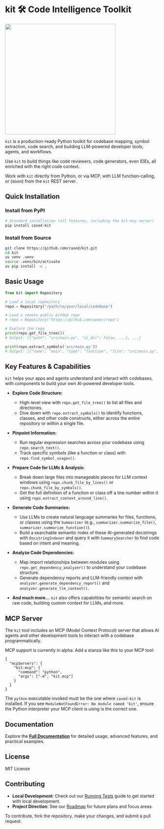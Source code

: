 # kit 🛠️ Code Intelligence Toolkit


<img src="https://github.com/user-attachments/assets/7bdfa9c6-94f0-4ee0-9fdd-cbd8bd7ec060" width="360">

`kit` is a production-ready Python toolkit for codebase mapping, symbol extraction, code search, and building LLM-powered developer tools, agents, and workflows. 

Use `kit` to build things like code reviewers, code generators, even IDEs, all enriched with the right code context.

Work with `kit` directly from Python, or via MCP, with LLM function-calling, or (soon) from the `kit` REST server.

## Quick Installation

### Install from PyPI

```bash
# Standard installation (all features, including the kit-mcp server)
pip install cased-kit
```

### Install from Source

```bash
git clone https://github.com/cased/kit.git
cd kit
uv venv .venv
source .venv/bin/activate
uv pip install -e .
```

## Basic Usage

```python
from kit import Repository

# Load a local repository
repo = Repository("/path/to/your/local/codebase")

# Load a remote public GitHub repo
# repo = Repository("https://github.com/owner/repo")

# Explore the repo
print(repo.get_file_tree())
# Output: [{"path": "src/main.py", "is_dir": False, ...}, ...]

print(repo.extract_symbols('src/main.py'))
# Output: [{"name": "main", "type": "function", "file": "src/main.py", ...}, ...]
```

## Key Features & Capabilities

`kit` helps your apps and agents understand and interact with codebases, with components to build your own AI-powered developer tools.

*   **Explore Code Structure:**
    *   High-level view with `repo.get_file_tree()` to list all files and directories.
    *   Dive down with `repo.extract_symbols()` to identify functions, classes, and other code constructs, either across the entire repository or within a single file.

*   **Pinpoint Information:**
    *   Run regular expression searches across your codebase using `repo.search_text()`.
    *   Track specific symbols (like a function or class) with `repo.find_symbol_usages()`.

*   **Prepare Code for LLMs & Analysis:**
    *   Break down large files into manageable pieces for LLM context windows using `repo.chunk_file_by_lines()` or `repo.chunk_file_by_symbols()`.
    *   Get the full definition of a function or class off a line number within it using `repo.extract_context_around_line()`.

*   **Generate Code Summaries:**
    *   Use LLMs to create natural language summaries for files, functions, or classes using the `Summarizer` (e.g., `summarizer.summarize_file()`, `summarizer.summarize_function()`).
    *   Build a searchable semantic index of these AI-generated docstrings with `DocstringIndexer` and query it with `SummarySearcher` to find code based on intent and meaning.

*   **Analyze Code Dependencies:**
    *   Map import relationships between modules using `repo.get_dependency_analyzer()` to understand your codebase structure.
    *   Generate dependency reports and LLM-friendly context with `analyzer.generate_dependency_report()` and `analyzer.generate_llm_context()`.

*   **And much more...** `kit` also offers capabilities for semantic search on raw code, building custom context for LLMs, and more.

## MCP Server

The `kit` tool includes an MCP (Model Context Protocol) server that allows AI agents and other development tools to interact with a codebase programmatically.

MCP support is currently in alpha. Add a stanza like this to your MCP tool:

```jsonc
{
  "mcpServers": {
    "kit-mcp": {
      "command": "python",
      "args": ["-m", "kit.mcp"]
    }
  }
}
```

The `python` executable invoked must be the one where `cased-kit` is installed.
If you see `ModuleNotFoundError: No module named 'kit'`, ensure the Python
interpreter your MCP client is using is the correct one.


## Documentation

Explore the **[Full Documentation](https://kit.cased.com)** for detailed usage, advanced features, and practical examples.


## License

MIT License

## Contributing

- **Local Development**: Check out our [Running Tests](https://kit.cased.com/development/running-tests) guide to get started with local development.
- **Project Direction**: See our [Roadmap](https://kit.cased.com/development/roadmap) for future plans and focus areas.

To contribute, fork the repository, make your changes, and submit a pull request.

